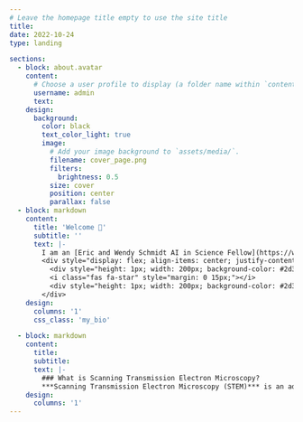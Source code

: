 ```yaml
---
# Leave the homepage title empty to use the site title
title:
date: 2022-10-24
type: landing

sections:
  - block: about.avatar
    content:
      # Choose a user profile to display (a folder name within `content/authors/`)
      username: admin
      text: 
    design:
      background:
        color: black
        text_color_light: true
        image:
          # Add your image background to `assets/media/`.
          filename: cover_page.png
          filters:
            brightness: 0.5
          size: cover
          position: center
          parallax: false
  - block: markdown
    content:
      title: 'Welcome 👋'
      subtitle: ''
      text: |-
        I am an [Eric and Wendy Schmidt AI in Science Fellow](https://www.schmidtfutures.com/our-work/schmidt-ai-in-science-postdocs/) at the National University of Singapore (NUS) working at the intersection of machine learning (ML) and scanning transmission electron microscopy (STEM). Supervised by Prof. [Stephen J. Pennycook](https://scholar.google.com/citations?user=UnDfo6sAAAAJ&hl=en), my dissertation focused on using ML to efficiently identify quantum defects in atomic resolution STEM images. In my current postdoctoral role in Asst. Prof. [Duane Loh](https://scholar.google.com/citations?user=UnDfo6sAAAAJ&hl=en)’s group, I am interested in finding an efficient and explainable ML framework that describes a wide variety of important materials with disorder as a hierarchy of structural motifs.
        <div style="display: flex; align-items: center; justify-content: center;">
          <div style="height: 1px; width: 200px; background-color: #2d3742;"></div>
          <i class="fas fa-star" style="margin: 0 15px;"></i>
          <div style="height: 1px; width: 200px; background-color: #2d3742;"></div>
        </div>
    design:
      columns: '1'
      css_class: 'my_bio'

  - block: markdown
    content:
      title:
      subtitle:
      text: |-
        ### What is Scanning Transmission Electron Microscopy?
        ***Scanning Transmission Electron Microscopy (STEM)*** is an advanced material characterization technique that uses a focused electron beam to scan thin samples, producing atomic-resolution images. Besides imaging, STEM can collect spectral data to analyze material compositions and perform four-dimensional scanning transmission electron microscopy (4DSTEM), which captures diffraction patterns at each scan position. 
    design:
      columns: '1'
---
```

